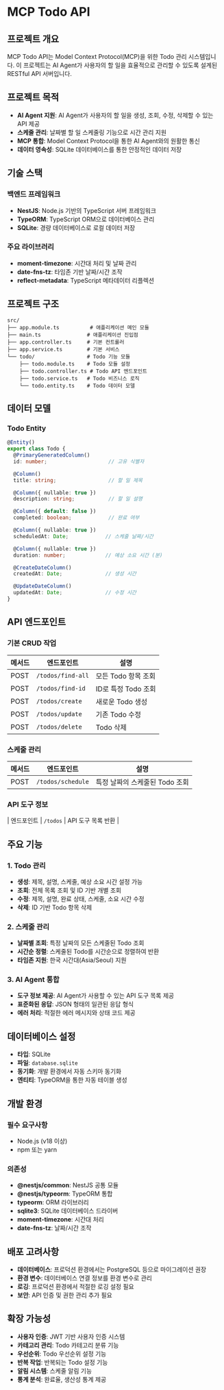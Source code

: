 # MCP Todo API

## 프로젝트 개요

MCP Todo API는 Model Context Protocol(MCP)을 위한 Todo 관리 시스템입니다. 이 프로젝트는 AI Agent가 사용자의 할 일을 효율적으로 관리할 수 있도록 설계된 RESTful API 서버입니다.

## 프로젝트 목적

- **AI Agent 지원**: AI Agent가 사용자의 할 일을 생성, 조회, 수정, 삭제할 수 있는 API 제공
- **스케줄 관리**: 날짜별 할 일 스케줄링 기능으로 시간 관리 지원
- **MCP 통합**: Model Context Protocol을 통한 AI Agent와의 원활한 통신
- **데이터 영속성**: SQLite 데이터베이스를 통한 안정적인 데이터 저장

## 기술 스택

### 백엔드 프레임워크
- **NestJS**: Node.js 기반의 TypeScript 서버 프레임워크
- **TypeORM**: TypeScript ORM으로 데이터베이스 관리
- **SQLite**: 경량 데이터베이스로 로컬 데이터 저장

### 주요 라이브러리
- **moment-timezone**: 시간대 처리 및 날짜 관리
- **date-fns-tz**: 타임존 기반 날짜/시간 조작
- **reflect-metadata**: TypeScript 메타데이터 리플렉션

## 프로젝트 구조

```
src/
├── app.module.ts          # 애플리케이션 메인 모듈
├── main.ts               # 애플리케이션 진입점
├── app.controller.ts     # 기본 컨트롤러
├── app.service.ts        # 기본 서비스
└── todo/                 # Todo 기능 모듈
    ├── todo.module.ts    # Todo 모듈 설정
    ├── todo.controller.ts # Todo API 엔드포인트
    ├── todo.service.ts   # Todo 비즈니스 로직
    └── todo.entity.ts    # Todo 데이터 모델
```

## 데이터 모델

### Todo Entity

```typescript
@Entity()
export class Todo {
  @PrimaryGeneratedColumn()
  id: number;                    // 고유 식별자

  @Column()
  title: string;                 // 할 일 제목

  @Column({ nullable: true })
  description: string;           // 할 일 설명

  @Column({ default: false })
  completed: boolean;            // 완료 여부

  @Column({ nullable: true })
  scheduledAt: Date;            // 스케줄 날짜/시간

  @Column({ nullable: true })
  duration: number;             // 예상 소요 시간 (분)

  @CreateDateColumn()
  createdAt: Date;              // 생성 시간

  @UpdateDateColumn()
  updatedAt: Date;              // 수정 시간
}
```

## API 엔드포인트

### 기본 CRUD 작업

| 메서드 | 엔드포인트 | 설명 |
|--------|------------|------|
| POST | `/todos/find-all` | 모든 Todo 항목 조회 |
| POST | `/todos/find-id` | ID로 특정 Todo 조회 |
| POST | `/todos/create` | 새로운 Todo 생성 |
| POST | `/todos/update` | 기존 Todo 수정 |
| POST | `/todos/delete` | Todo 삭제 |

### 스케줄 관리

| 메서드 | 엔드포인트 | 설명 |
|--------|------------|------|
| POST | `/todos/schedule` | 특정 날짜의 스케줄된 Todo 조회 |

### API 도구 정보

| 엔드포인트 | `/todos` | API 도구 목록 반환 |

## 주요 기능

### 1. Todo 관리
- **생성**: 제목, 설명, 스케줄, 예상 소요 시간 설정 가능
- **조회**: 전체 목록 조회 및 ID 기반 개별 조회
- **수정**: 제목, 설명, 완료 상태, 스케줄, 소요 시간 수정
- **삭제**: ID 기반 Todo 항목 삭제

### 2. 스케줄 관리
- **날짜별 조회**: 특정 날짜의 모든 스케줄된 Todo 조회
- **시간순 정렬**: 스케줄된 Todo를 시간순으로 정렬하여 반환
- **타임존 지원**: 한국 시간대(Asia/Seoul) 지원

### 3. AI Agent 통합
- **도구 정보 제공**: AI Agent가 사용할 수 있는 API 도구 목록 제공
- **표준화된 응답**: JSON 형태의 일관된 응답 형식
- **에러 처리**: 적절한 에러 메시지와 상태 코드 제공

## 데이터베이스 설정

- **타입**: SQLite
- **파일**: `database.sqlite`
- **동기화**: 개발 환경에서 자동 스키마 동기화
- **엔티티**: TypeORM을 통한 자동 테이블 생성

## 개발 환경

### 필수 요구사항
- Node.js (v18 이상)
- npm 또는 yarn

### 의존성
- **@nestjs/common**: NestJS 공통 모듈
- **@nestjs/typeorm**: TypeORM 통합
- **typeorm**: ORM 라이브러리
- **sqlite3**: SQLite 데이터베이스 드라이버
- **moment-timezone**: 시간대 처리
- **date-fns-tz**: 날짜/시간 조작

## 배포 고려사항

- **데이터베이스**: 프로덕션 환경에서는 PostgreSQL 등으로 마이그레이션 권장
- **환경 변수**: 데이터베이스 연결 정보를 환경 변수로 관리
- **로깅**: 프로덕션 환경에서 적절한 로깅 설정 필요
- **보안**: API 인증 및 권한 관리 추가 필요

## 확장 가능성

- **사용자 인증**: JWT 기반 사용자 인증 시스템
- **카테고리 관리**: Todo 카테고리 분류 기능
- **우선순위**: Todo 우선순위 설정 기능
- **반복 작업**: 반복되는 Todo 설정 기능
- **알림 시스템**: 스케줄 알림 기능
- **통계 분석**: 완료율, 생산성 통계 제공
